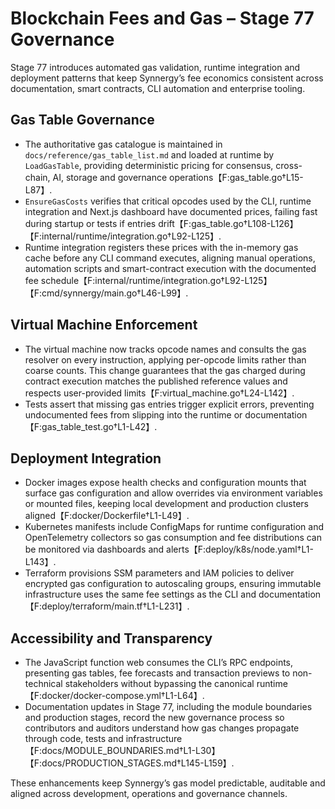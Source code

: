 # Blockchain Fees and Gas – Stage 77 Governance

Stage 77 introduces automated gas validation, runtime integration and deployment
patterns that keep Synnergy’s fee economics consistent across documentation,
smart contracts, CLI automation and enterprise tooling.

## Gas Table Governance

- The authoritative gas catalogue is maintained in `docs/reference/gas_table_list.md`
  and loaded at runtime by `LoadGasTable`, providing deterministic pricing for
  consensus, cross-chain, AI, storage and governance operations【F:gas_table.go†L15-L87】.
- `EnsureGasCosts` verifies that critical opcodes used by the CLI, runtime
  integration and Next.js dashboard have documented prices, failing fast during
  startup or tests if entries drift【F:gas_table.go†L108-L126】【F:internal/runtime/integration.go†L92-L125】.
- Runtime integration registers these prices with the in-memory gas cache before
  any CLI command executes, aligning manual operations, automation scripts and
  smart-contract execution with the documented fee schedule【F:internal/runtime/integration.go†L92-L125】【F:cmd/synnergy/main.go†L46-L99】.

## Virtual Machine Enforcement

- The virtual machine now tracks opcode names and consults the gas resolver on
  every instruction, applying per-opcode limits rather than coarse counts. This
  change guarantees that the gas charged during contract execution matches the
  published reference values and respects user-provided limits【F:virtual_machine.go†L24-L142】.
- Tests assert that missing gas entries trigger explicit errors, preventing
  undocumented fees from slipping into the runtime or documentation【F:gas_table_test.go†L1-L42】.

## Deployment Integration

- Docker images expose health checks and configuration mounts that surface gas
  configuration and allow overrides via environment variables or mounted files,
  keeping local development and production clusters aligned【F:docker/Dockerfile†L1-L49】.
- Kubernetes manifests include ConfigMaps for runtime configuration and
  OpenTelemetry collectors so gas consumption and fee distributions can be
  monitored via dashboards and alerts【F:deploy/k8s/node.yaml†L1-L143】.
- Terraform provisions SSM parameters and IAM policies to deliver encrypted gas
  configuration to autoscaling groups, ensuring immutable infrastructure uses the
  same fee settings as the CLI and documentation【F:deploy/terraform/main.tf†L1-L231】.

## Accessibility and Transparency

- The JavaScript function web consumes the CLI’s RPC endpoints, presenting gas
  tables, fee forecasts and transaction previews to non-technical stakeholders
  without bypassing the canonical runtime【F:docker/docker-compose.yml†L1-L64】.
- Documentation updates in Stage 77, including the module boundaries and
  production stages, record the new governance process so contributors and
  auditors understand how gas changes propagate through code, tests and
  infrastructure【F:docs/MODULE_BOUNDARIES.md†L1-L30】【F:docs/PRODUCTION_STAGES.md†L145-L159】.

These enhancements keep Synnergy’s gas model predictable, auditable and aligned
across development, operations and governance channels.
